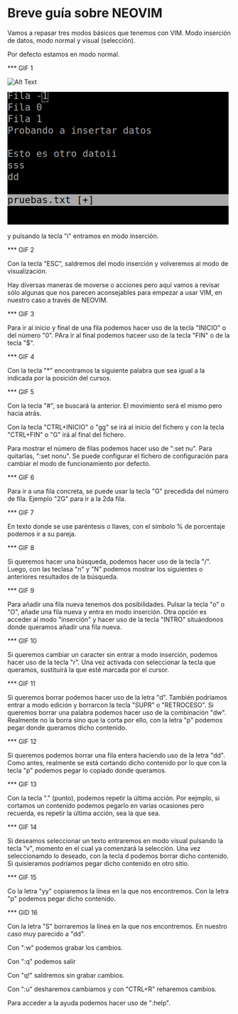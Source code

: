# Breve guía sobre NEOVIM

Vamos a repasar tres modos básicos que tenemos con VIM. Modo inserción de datos, modo normal y visual (selección).

Por defecto estamos en modo normal.

*** GIF 1

![Alt Text](https://media.giphy.com/media/vFKqnCdLPNOKc/giphy.gif)

![Modo normal](/img/01.gif)

y pulsando la tecla "i" entramos en modo inserción.

*** GIF 2

Con la tecla "ESC", saldremos del modo inserción y volveremos al modo de visualización.

Hay diversas maneras de moverse o acciones pero aquí vamos a revisar sólo algunas que nos parecen aconsejables para 
empezar a usar VIM, en nuestro caso a través de NEOVIM.

*** GIF 3

Para ir al inicio y final de una fila podemos hacer uso de la tecla "INICIO" o del número "0". PAra ir al final podemos
haceer uso de la tecla "FIN" o de la tecla "$".

*** GIF 4

Con la tecla "*" encontramos la siguiente palabra que sea igual a la indicada por la posición del cursos. 

*** GIF 5

Con la tecla "#", se buscará la anterior. El movimiento será el mismo pero hacia atrás.

Con la tecla "CTRL+INICIO" o "gg" se irá al inicio del fichero y con la tecla "CTRL+FIN" o "G" irá al final del fichero.


Para mostrar el número de filas podemos hacer uso de ":set nu". Para quitarlas, ":set nonu". 
Se puede configurar el fichero de configuración para cambiar el modo de funcionamiento por defecto.


*** GIF 6


Para ir a una fila concreta, se puede usar la tecla "G" precedida del número de fila. Ejemplo "2G" para ir a la 2da fila.

*** GIF 7

En texto donde se use paréntesis o llaves, con el símbolo % de porcentaje podemos ir a su pareja.

*** GIF 8

Si queremos hacer una búsqueda, podemos hacer uso de la tecla "/". Luego, con las teclasa "n" y "N" podemos mostrar los 
siguientes o anteriores resultados de la búsqueda.

*** GIF 9

Para añadir una fila nueva tenemos dos posibilidades. Pulsar la tecla "o" o "O", añade una fila nueva y entra
en modo inserción. Otra opción es acceder al modo "inserción" y hacer uso de la tecla "INTRO" situándonos donde
queramos añadir una fila nueva.

*** GIF 10

Si queremos cambiar un caracter sin entrar a modo inserción, podemos hacer uso de la tecla "r". Una vez activada
con seleccionar la tecla que queramos, sustituirá la que esté marcada por el cursor.


*** GIF 11

Si queremos borrar podemos hacer uso de la letra "d". También podríamos entrar a modo edición y borrarcon la tecla
"SUPR" o "RETROCESO". Si queremos borrar una palabra podemos hacer uso de la combinación "dw". Realmente no la borra sino
que la corta por ello, con la letra "p" podemos pegar donde queramos dicho contenido.

*** GIF 12

Si queremos podemos borrar una fila entera haciendo uso de la letra "dd". Como antes, realmente se está cortando
dicho contenido por lo que con la tecla "p" podemos pegar lo copiado donde queramos.

*** GIF 13

Con la tecla "." (punto), podemos repetir la última acción. Por eejmplo, si cortamos un contenido podemos pegarlo
en varias ocasiones pero recuerda, es repetir la última acción, sea la que sea.

*** GIF 14

Si deseamos seleccionar un texto entraremos en modo visual pulsando la tecla "v", momento en el cual ya comenzará
la selección. Una vez seleccionamdo lo deseado, con la tecla d podemos borrar dicho contenido. Si quisieramos podríamos
pegar dicho contenido en otro sitio.

*** GIF 15

Co la letra "yy" copiaremos la línea en la que nos encontremos. Con la letra "p" podemos pegar dicho contenido.

*** GID 16

Con la letra "S" borraremos la línea en la que nos encontremos. En nuestro caso muy parecido a "dd".

Con ":w" podemos grabar los cambios.

Con ":q" podemos salir

Con "q!" saldremos sin grabar cambios.

Con ":u" desharemos cambiamos y con "CTRL+R" reharemos cambios.

Para acceder a la ayuda podemos hacer uso de ":help".



